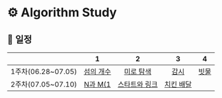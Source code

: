 # ⚙️ Algorithm Study

## 📆 일정

| |1|2|3|4|
|:-:|:-:|:-:|:-:|:-:|
|1주차(06.28~07.05)|[섬의 개수](https://www.acmicpc.net/problem/4963)|[미로 탐색](https://www.acmicpc.net/problem/2178)|[감시](https://www.acmicpc.net/problem/15683)|[빗물](https://www.acmicpc.net/problem/14719)|
|2주차(07.05~07.10)|[N과 M(1](https://www.acmicpc.net/problem/15649)|[스타트와 링크](https://www.acmicpc.net/problem/14889)|[치킨 배달](https://www.acmicpc.net/problem/15686)|
